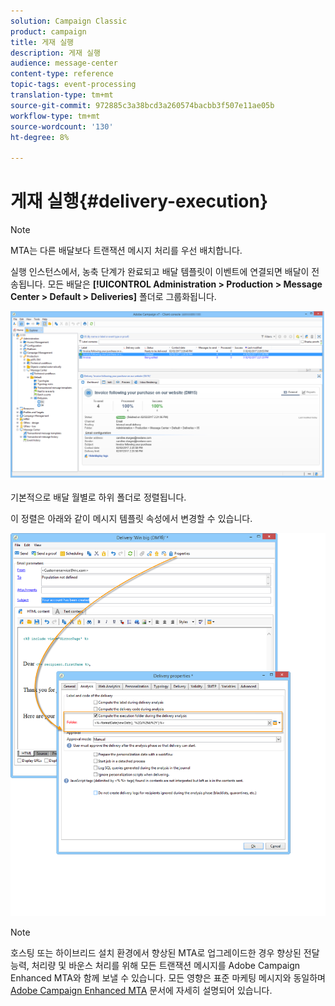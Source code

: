 ```yaml
---
solution: Campaign Classic
product: campaign
title: 게재 실행
description: 게재 실행
audience: message-center
content-type: reference
topic-tags: event-processing
translation-type: tm+mt
source-git-commit: 972885c3a38bcd3a260574bacbb3f507e11ae05b
workflow-type: tm+mt
source-wordcount: '130'
ht-degree: 8%

---
```



# 게재 실행{#delivery-execution}

>[!NOTE]
>
>MTA는 다른 배달보다 트랜잭션 메시지 처리를 우선 배치합니다.

실행 인스턴스에서, 농축 단계가 완료되고 배달 템플릿이 이벤트에 연결되면 배달이 전송됩니다. 모든 배달은 **[!UICONTROL Administration > Production > Message Center > Default > Deliveries]** 폴더로 그룹화됩니다.

![](assets/messagecenter_deliveries_execinstances_001.png)

기본적으로 배달 월별로 하위 폴더로 정렬됩니다.

이 정렬은 아래와 같이 메시지 템플릿 속성에서 변경할 수 있습니다.

![](assets/messagecenter_deliveries_properties_001.png)

>[!NOTE]
>
>호스팅 또는 하이브리드 설치 환경에서 향상된 MTA로 업그레이드한 경우 향상된 전달 능력, 처리량 및 바운스 처리를 위해 모든 트랜잭션 메시지를 Adobe Campaign Enhanced MTA와 함께 보낼 수 있습니다. 모든 영향은 표준 마케팅 메시지와 동일하며 [Adobe Campaign Enhanced MTA](https://helpx.adobe.com/kr/campaign/kb/acc-campaign-enhanced-mta.html) 문서에 자세히 설명되어 있습니다.